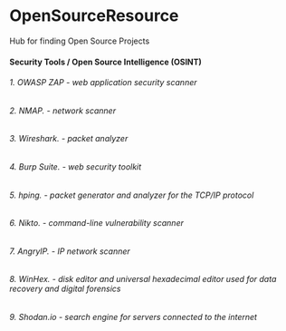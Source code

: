 # OpenSourceResource
Hub for finding Open Source Projects

#### Security Tools / Open Source Intelligence (OSINT)

###### 1. OWASP ZAP  - web application security scanner 

###### 2. NMAP. - network scanner

###### 3. Wireshark. - packet analyzer

###### 4. Burp Suite. - web security toolkit

###### 5. hping. - packet generator and analyzer for the TCP/IP protocol 

###### 6. Nikto. - command-line vulnerability scanner

###### 7. AngryIP. - IP network scanner

###### 8. WinHex. - disk editor and universal hexadecimal editor used for data recovery and digital forensics

###### 9. Shodan.io - search engine for servers connected to the internet

